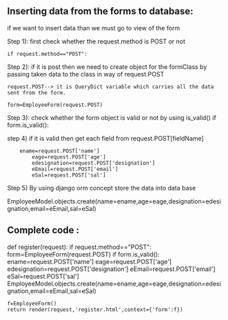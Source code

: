 Inserting data from the forms to database:
----------------------------------------

if we want to insert data than we must go to view of the form

Step 1): first check whether the request.method is POST or not

	if request.method=="POST":

Step 2): if it is post then we need to create object for the formClass
	by passing taken data to the class in way of request.POST

	request.POST--> it is QueryDict variable which carries all the data 
	sent from the form.

	form=EmployeeForm(request.POST)

Step 3): check whether the form object is valid or not by using is_valid()
		 if form.is_valid():

step 4) if it is valid then get each field from request.POST[fieldName]

	    ename=request.POST['name']
            eage=request.POST['age']
            edesignation=request.POST['designation']
            eEmail=request.POST['email']
            eSal=request.POST['sal']
Step 5) By using django orm concept store the data into data base

EmployeeModel.objects.create(name=ename,age=eage,designation=edesignation,email=eEmail,sal=eSal)



Complete code :
--------------
def  register(request):
    if request.method=="POST":
        form=EmployeeForm(request.POST)
        if form.is_valid():
            ename=request.POST['name']
            eage=request.POST['age']
            edesignation=request.POST['designation']
            eEmail=request.POST['email']
            eSal=request.POST['sal']
            EmployeeModel.objects.create(name=ename,age=eage,designation=edesignation,email=eEmail,sal=eSal)


    f=EmployeeForm()        
    return render(request,'register.html',context={'form':f})
 
